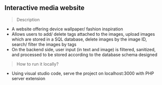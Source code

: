 ## Interactive media website

> Description

- A website offering device wallpaper/ fashion inspiration
- Allows users to add/ delete tags attached to the images, upload images which
  are stored in a SQL database, delete images by the image ID, search/ filter the
  images by tags
- On the backend side, user input (in text and image) is filtered, sanitized, and processed to be
  stored according to the database schema designed

> How to run it locally?

- Using visual studio code, serve the project on localhost:3000 with PHP server extension
